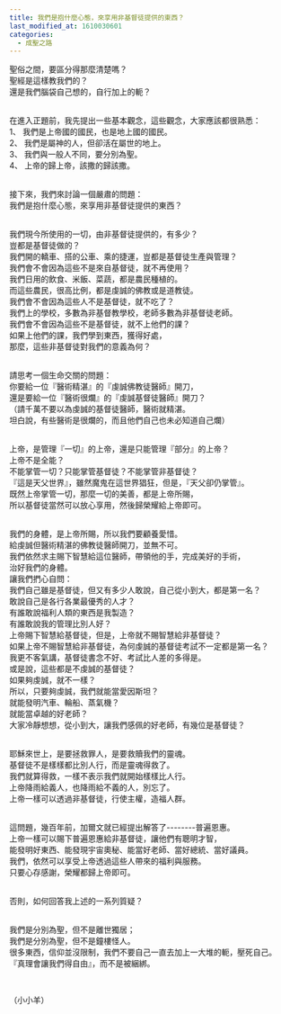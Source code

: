 ```yaml
---
title: 我們是抱什麼心態，來享用非基督徒提供的東西？
last_modified_at: 1610030601
categories:
  - 成聖之路
---
```


<p>聖俗之間，要區分得那麼清楚嗎？<br>
聖經是這樣教我們的？<br>
還是我們腦袋自己想的，自行加上的軛？</p>

<p><br>
在進入正題前，我先提出一些基本觀念，這些觀念，大家應該都很熟悉：<br>
1、 我們是上帝國的國民，也是地上國的國民。<br>
2、 我們是屬神的人，但卻活在屬世的地上。<br>
3、 我們與一般人不同，要分別為聖。<br>
4、 上帝的歸上帝，該撒的歸該撒。</p>

<p><br>
接下來，我們來討論一個嚴肅的問題：<br>
我們是抱什麼心態，來享用非基督徒提供的東西？</p>

<p><br>
我們現今所使用的一切，由非基督徒提供的，有多少？<br>
豈都是基督徒做的？<br>
我們開的轎車、搭的公車、乘的捷運，豈都是基督徒生產與管理？<br>
我們會不會因為這些不是來自基督徒，就不再使用？<br>
我們日用的飲食、米飯、菜蔬，都是農民種植的。<br>
而這些農民，很高比例，都是虔誠的佛教或是道教徒。<br>
我們會不會因為這些人不是基督徒，就不吃了？<br>
我們上的學校，多數為非基督教學校，老師多數為非基督徒老師。<br>
我們會不會因為這些不是基督徒，就不上他們的課？<br>
如果上他們的課，我們學到東西，獲得好處，<br>
那麼，這些非基督徒對我們的意義為何？</p>

<p><br>
請思考一個生命交關的問題：<br>
你要給一位『醫術精湛』的『虔誠佛教徒醫師』開刀，<br>
還是要給一位『醫術很爛』的『虔誠基督徒醫師』開刀？<br>
（請千萬不要以為虔誠的基督徒醫師，醫術就精湛。<br>
坦白說，有些醫術是很爛的，而且他們自己也未必知道自己爛）</p>

<p><br>
上帝，是管理『一切』的上帝，還是只能管理『部分』的上帝？<br>
上帝不是全能？<br>
不能掌管一切？只能掌管基督徒？不能掌管非基督徒？<br>
『這是天父世界』，雖然魔鬼在這世界猖狂，但是，『天父卻仍掌管』。<br>
既然上帝掌管一切，那麼一切的美善，都是上帝所賜，<br>
所以基督徒當然可以放心享用，然後歸榮耀給上帝即可。</p>

<p><br>
我們的身體，是上帝所賜，所以我們要顧養愛惜。<br>
給虔誠但醫術精湛的佛教徒醫師開刀，並無不可。<br>
我們依然求主賜下智慧給這位醫師，帶領他的手，完成美好的手術，<br>
治好我們的身體。<br>
讓我們捫心自問：<br>
我們自己雖是基督徒，但又有多少人敢說，自己從小到大，都是第一名？<br>
敢說自己是各行各業最優秀的人才？<br>
有誰敢說福利人類的東西是我製造？<br>
有誰敢說我的管理比別人好？<br>
上帝賜下智慧給基督徒，但是，上帝就不賜智慧給非基督徒？<br>
如果上帝不賜智慧給非基督徒，為何虔誠的基督徒考試不一定都是第一名？<br>
我更不客氣講，基督徒書念不好、考試比人差的多得是。<br>
或是說，這些都是不虔誠的基督徒？<br>
如果夠虔誠，就不一樣？<br>
所以，只要夠虔誠，我們就能當愛因斯坦？<br>
就能發明汽車、輪船、蒸氣機？<br>
就能當卓越的好老師？<br>
大家冷靜想想，從小到大，讓我們感佩的好老師，有幾位是基督徒？</p>

<p><br>
耶穌來世上，是要拯救罪人，是要救贖我們的靈魂。<br>
基督徒不是樣樣都比別人行，而是靈魂得救了。<br>
我們就算得救，一樣不表示我們就開始樣樣比人行。<br>
上帝降雨給義人，也降雨給不義的人，別忘了。<br>
上帝一樣可以透過非基督徒，行使主權，造福人群。</p>

<p><br>
這問題，幾百年前，加爾文就已經提出解答了--------普遍恩惠。<br>
上帝一樣可以賜下普遍恩惠給非基督徒，讓他們有聰明才智，<br>
能發明好東西、能發現宇宙奧秘、能當好老師、當好總統、當好議員。<br>
我們，依然可以享受上帝透過這些人帶來的福利與服務。<br>
只要心存感謝，榮耀都歸上帝即可。</p>

<p><br>
否則，如何回答我上述的一系列質疑？</p>

<p><br>
我們是分別為聖，但不是離世獨居；<br>
我們是分別為聖，但不是鐘樓怪人。<br>
很多東西，信仰並沒限制，我們不要自己一直去加上一大堆的軛，壓死自己。<br>
『真理會讓我們得自由』，而不是被綑綁。</p>

<p>&nbsp;</p>

<p>（小小羊）</p>


